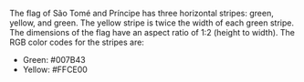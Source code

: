 The flag of São Tomé and Príncipe has three horizontal stripes: green, yellow, and green. The yellow stripe is twice the width of each green stripe. The dimensions of the flag have an aspect ratio of 1:2 (height to width). The RGB color codes for the stripes are:
- Green: #007B43
- Yellow: #FFCE00